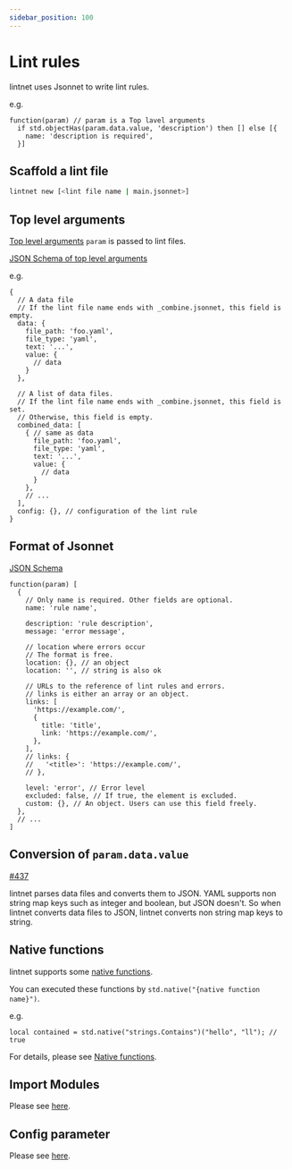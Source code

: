 ```yaml
---
sidebar_position: 100
---
```


# Lint rules

lintnet uses Jsonnet to write lint rules.

e.g.

```jsonnet
function(param) // param is a Top lavel arguments
  if std.objectHas(param.data.value, 'description') then [] else [{
    name: 'description is required',
  }]
```

## Scaffold a lint file

```sh
lintnet new [<lint file name | main.jsonnet>]
```

## Top level arguments

[Top level arguments](https://jsonnet.org/ref/language.html#top-level-arguments-tlas) `param` is passed to lint files.

[JSON Schema of top level arguments](https://github.com/lintnet/lintnet/blob/main/json-schema/lint-top-level-argument.json)

e.g.

```json5
{
  // A data file
  // If the lint file name ends with _combine.jsonnet, this field is empty.
  data: {
    file_path: 'foo.yaml',
    file_type: 'yaml',
    text: '...',
    value: {
      // data
    }
  },

  // A list of data files.
  // If the lint file name ends with _combine.jsonnet, this field is set.
  // Otherwise, this field is empty.
  combined_data: [
    { // same as data
      file_path: 'foo.yaml',
      file_type: 'yaml',
      text: '...',
      value: {
        // data
      }
    },
    // ...
  ],
  config: {}, // configuration of the lint rule
}
```

## Format of Jsonnet

[JSON Schema](https://github.com/lintnet/lintnet/blob/main/json-schema/lint-result.json)

```jsonnet
function(param) [
  {
    // Only name is required. Other fields are optional.
    name: 'rule name',

    description: 'rule description',
    message: 'error message',

    // location where errors occur
    // The format is free.
    location: {}, // an object
    location: '', // string is also ok

    // URLs to the reference of lint rules and errors.
    // links is either an array or an object.
    links: [
      'https://example.com/',
      {
        title: 'title',
        link: 'https://example.com/',
      },
    ],
    // links: {
    //   '<title>': 'https://example.com/',
    // },

    level: 'error', // Error level
    excluded: false, // If true, the element is excluded.
    custom: {}, // An object. Users can use this field freely.
  },
  // ...
]
```

## Conversion of `param.data.value`

[#437](https://github.com/lintnet/lintnet/pull/437)

lintnet parses data files and converts them to JSON.
YAML supports non string map keys such as integer and boolean, but JSON doesn't.
So when lintnet converts data files to JSON, lintnet converts non string map keys to string.

## Native functions

lintnet supports some [native functions](https://pkg.go.dev/github.com/google/go-jsonnet#NativeFunction).

You can executed these functions by `std.native("{native function name}")`.

e.g.

```jsonnet
local contained = std.native("strings.Contains")("hello", "ll"); // true
```

For details, please see [Native functions](native-function.md).

## Import Modules

Please see [here](../module.md#2-imported-module).

## Config parameter

Please see [here](../config.md).
